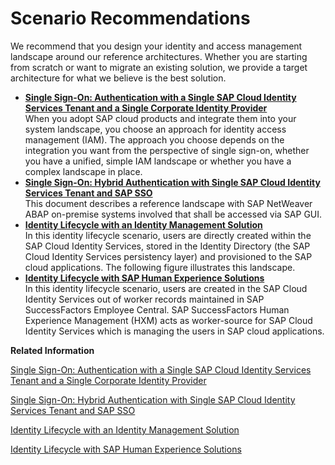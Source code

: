 <!-- loio9fc378782ba14f2b8ed1cf2f05c45405 -->

# Scenario Recommendations

We recommend that you design your identity and access management landscape around our reference architectures. Whether you are starting from scratch or want to migrate an existing solution, we provide a target architecture for what we believe is the best solution.

-   **[Single Sign-On: Authentication with a Single SAP Cloud Identity Services Tenant and a Single Corporate Identity Provider](single-sign-on-authentication-with-a-single-sap-cloud-identity-services-tenant-and-a-4970fec.md "When you adopt SAP cloud products and integrate them into your system landscape, you choose an approach for identity access management
		(IAM). The approach you choose depends on the integration you want from the perspective of single sign-on, whether you have a unified, simple
		IAM landscape or whether you have a complex landscape in place.")**  
When you adopt SAP cloud products and integrate them into your system landscape, you choose an approach for identity access management \(IAM\). The approach you choose depends on the integration you want from the perspective of single sign-on, whether you have a unified, simple IAM landscape or whether you have a complex landscape in place.
-   **[Single Sign-On: Hybrid Authentication with Single SAP Cloud Identity Services Tenant and SAP SSO](single-sign-on-hybrid-authentication-with-single-sap-cloud-identity-services-tenant-a-c7811a8.md "This document describes a reference landscape with SAP NetWeaver ABAP
		on-premise systems involved that shall be accessed via SAP GUI.")**  
This document describes a reference landscape with SAP NetWeaver ABAP on-premise systems involved that shall be accessed via SAP GUI.
-   **[Identity Lifecycle with an Identity Management Solution](identity-lifecycle-with-an-identity-management-solution-c879f72.md "In this identity lifecycle scenario, users are directly created within the SAP
			Cloud Identity Services, stored in the Identity Directory (the
			SAP Cloud Identity Services persistency layer) and provisioned to the SAP
		cloud applications. The following figure illustrates this landscape.")**  
In this identity lifecycle scenario, users are directly created within the SAP Cloud Identity Services, stored in the Identity Directory \(the SAP Cloud Identity Services persistency layer\) and provisioned to the SAP cloud applications. The following figure illustrates this landscape.
-   **[Identity Lifecycle with SAP Human Experience Solutions](identity-lifecycle-with-sap-human-experience-solutions-eea9287.md "In this identity lifecycle scenario, users are created in the SAP Cloud Identity
			Services out of worker records maintained in SAP SuccessFactors
		Employee Central. SAP SuccessFactors Human Experience Management (HXM) acts
		as worker-source for SAP Cloud Identity Services which is managing the users
		in SAP cloud applications.")**  
In this identity lifecycle scenario, users are created in the SAP Cloud Identity Services out of worker records maintained in SAP SuccessFactors Employee Central. SAP SuccessFactors Human Experience Management \(HXM\) acts as worker-source for SAP Cloud Identity Services which is managing the users in SAP cloud applications.

**Related Information**  


[Single Sign-On: Authentication with a Single SAP Cloud Identity Services Tenant and a Single Corporate Identity Provider](single-sign-on-authentication-with-a-single-sap-cloud-identity-services-tenant-and-a-4970fec.md "When you adopt SAP cloud products and integrate them into your system landscape, you choose an approach for identity access management (IAM). The approach you choose depends on the integration you want from the perspective of single sign-on, whether you have a unified, simple IAM landscape or whether you have a complex landscape in place.")

[Single Sign-On: Hybrid Authentication with Single SAP Cloud Identity Services Tenant and SAP SSO](single-sign-on-hybrid-authentication-with-single-sap-cloud-identity-services-tenant-a-c7811a8.md "This document describes a reference landscape with SAP NetWeaver ABAP on-premise systems involved that shall be accessed via SAP GUI.")

[Identity Lifecycle with an Identity Management Solution](identity-lifecycle-with-an-identity-management-solution-c879f72.md "In this identity lifecycle scenario, users are directly created within the SAP Cloud Identity Services, stored in the Identity Directory (the SAP Cloud Identity Services persistency layer) and provisioned to the SAP cloud applications. The following figure illustrates this landscape.")

[Identity Lifecycle with SAP Human Experience Solutions](identity-lifecycle-with-sap-human-experience-solutions-eea9287.md "In this identity lifecycle scenario, users are created in the SAP Cloud Identity Services out of worker records maintained in SAP SuccessFactors Employee Central. SAP SuccessFactors Human Experience Management (HXM) acts as worker-source for SAP Cloud Identity Services which is managing the users in SAP cloud applications.")

